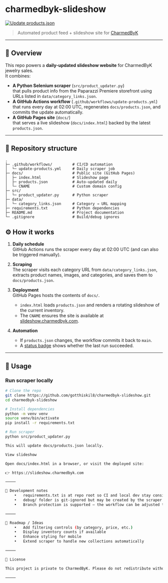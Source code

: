 # charmedbyk-slideshow

[![Update products.json](https://github.com/gotthiskil8/charmedbyk-slideshow/actions/workflows/update-products.yml/badge.svg)](https://github.com/gotthiskil8/charmedbyk-slideshow/actions/workflows/update-products.yml)

> Automated product feed + slideshow site for [CharmedByK](https://www.charmedbyk.com)

---

## 📖 Overview

This repo powers a **daily-updated slideshow website** for CharmedByK jewelry sales.  
It combines:

- **A Python Selenium scraper** (`src/product_updater.py`)  
  that pulls product info from the Paparazzi Premiere storefront using URLs listed in `data/category_links.json`.  
- **A GitHub Actions workflow** (`.github/workflows/update-products.yml`)  
  that runs every day at 02:00 UTC, regenerates `docs/products.json`, and commits the update automatically.  
- **A GitHub Pages site** (`docs/`)  
  that serves a live slideshow (`docs/index.html`) backed by the latest `products.json`.

---

## 📂 Repository structure

```
.
├─ .github/workflows/         # CI/CD automation
│  └─ update-products.yml     # Daily scraper job
├─ docs/                      # Public site (GitHub Pages)
│  ├─ index.html              # Slideshow page
│  ├─ products.json           # Auto-updated daily
│  └─ CNAME                   # Custom domain config
├─ src/
│  └─ product_updater.py      # Python scraper
├─ data/
│  └─ category_links.json     # Category → URL mapping
├─ requirements.txt           # Python dependencies
├─ README.md                  # Project documentation
└─ .gitignore                 # Build/debug ignores
```


## ⚙️ How it works

1. **Daily schedule**  
   GitHub Actions runs the scraper every day at 02:00 UTC (and can also be triggered manually).

2. **Scraping**  
   The scraper visits each category URL from `data/category_links.json`, extracts product names, images, and categories, and saves them to `docs/products.json`.

3. **Deployment**  
   GitHub Pages hosts the contents of `docs/`.  
   - `index.html` loads `products.json` and renders a rotating slideshow of the current inventory.  
   - The `CNAME` ensures the site is available at [slideshow.charmedbyk.com](https://slideshow.charmedbyk.com).

4. **Automation**  
   - If `products.json` changes, the workflow commits it back to `main`.  
   - A [status badge](#charmedbyk-slideshow) shows whether the last run succeeded.

---

## 🚀 Usage

### Run scraper locally

```bash
# Clone the repo
git clone https://github.com/gotthiskil8/charmedbyk-slideshow.git
cd charmedbyk-slideshow

# Install dependencies
python -m venv venv
source venv/bin/activate
pip install -r requirements.txt

# Run scraper
python src/product_updater.py

This will update docs/products.json locally.

View slideshow

Open docs/index.html in a browser, or visit the deployed site:

👉 https://slideshow.charmedbyk.com

⸻

🔧 Development notes
	•	requirements.txt is at repo root so CI and local dev stay consistent.
	•	debug/ folder is git-ignored but may be created by the scraper for troubleshooting.
	•	Branch protection is supported — the workflow can be adjusted to open a PR instead of pushing directly.

⸻

📅 Roadmap / Ideas
	•	Add filtering controls (by category, price, etc.)
	•	Display inventory counts if available
	•	Enhance styling for mobile
	•	Extend scraper to handle new collections automatically

⸻

📜 License

This project is private to CharmedByK. Please do not redistribute without permission.

⸻
